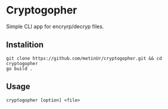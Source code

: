 # Cryptogopher
Simple CLI app for encryrp/decryp files.

## Instalition

```
git clone https://github.com/metinUr/cryptogopher.git && cd cryptogopher
go build .
```

## Usage
```
cryptogopher [option] <file>
```
